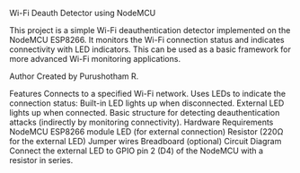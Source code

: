 Wi-Fi Deauth Detector using NodeMCU

This project is a simple Wi-Fi deauthentication detector implemented on the NodeMCU ESP8266. It monitors the Wi-Fi connection status and indicates connectivity with LED indicators. This can be used as a basic framework for more advanced Wi-Fi monitoring applications.

Author
Created by Purushotham R.

Features
Connects to a specified Wi-Fi network.
Uses LEDs to indicate the connection status:
Built-in LED lights up when disconnected.
External LED lights up when connected.
Basic structure for detecting deauthentication attacks (indirectly by monitoring connectivity).
Hardware Requirements
NodeMCU ESP8266 module
LED (for external connection)
Resistor (220Ω for the external LED)
Jumper wires
Breadboard (optional)
Circuit Diagram
Connect the external LED to GPIO pin 2 (D4) of the NodeMCU with a resistor in series.
